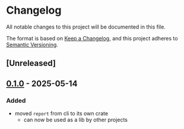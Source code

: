 # Changelog

All notable changes to this project will be documented in this file.

The format is based on [Keep a Changelog](https://keepachangelog.com/en/1.0.0/),
and this project adheres to [Semantic Versioning](https://semver.org/spec/v2.0.0.html).

## [Unreleased]

## [0.1.0](https://github.com/flashbots/contender/releases/tag/contender_report-v0.1.0) - 2025-05-14

### Added

- moved `report` from cli to its own crate
  - can now be used as a lib by other projects
